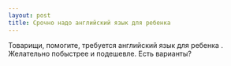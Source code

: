 ```yaml
---
layout: post 
title: Срочно надо английский язык для ребенка  
--- 
```

Товарищи, помогите, требуется английский язык для ребенка . Желательно побыстрее и подешевле. Есть варианты?